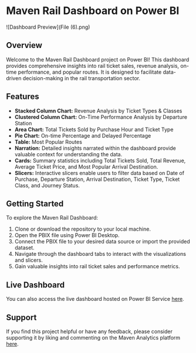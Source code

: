 # Maven Rail Dashboard on Power BI

![Dashboard Preview](File (6).png)

## Overview
Welcome to the Maven Rail Dashboard project on Power BI! This dashboard provides comprehensive insights into rail ticket sales, revenue analysis, on-time performance, and popular routes. It is designed to facilitate data-driven decision-making in the rail transportation sector.

## Features
- **Stacked Column Chart:** Revenue Analysis by Ticket Types & Classes
- **Clustered Column Chart:** On-Time Performance Analysis by Departure Station
- **Area Chart:** Total Tickets Sold by Purchase Hour and Ticket Type
- **Pie Chart:** On-time Percentage and Delayed Percentage
- **Table:** Most Popular Routes
- **Narration:** Detailed insights narrated within the dashboard provide valuable context for understanding the data.
- **Cards:** Summary statistics including Total Tickets Sold, Total Revenue, Average Ticket Price, and Most Popular Arrival Destination.
- **Slicers:** Interactive slicers enable users to filter data based on Date of Purchase, Departure Station, Arrival Destination, Ticket Type, Ticket Class, and Journey Status.

## Getting Started
To explore the Maven Rail Dashboard:
1. Clone or download the repository to your local machine.
2. Open the PBIX file using Power BI Desktop.
3. Connect the PBIX file to your desired data source or import the provided dataset.
4. Navigate through the dashboard tabs to interact with the visualizations and slicers.
5. Gain valuable insights into rail ticket sales and performance metrics.

## Live Dashboard
You can also access the live dashboard hosted on Power BI Service [here](https://app.powerbi.com/view?r=eyJrIjoiMWZhYmRlMDYtNGUzYS00NmQwLTk4NTQtZTE3OGE4OTU1OGIwIiwidCI6ImRmODY3OWNkLWE4MGUtNDVkOC05OWFjLWM4M2VkN2ZmOTVhMCJ9).

## Support
If you find this project helpful or have any feedback, please consider supporting it by liking and commenting on the Maven Analytics platform [here](https://mavenanalytics.io/project/14754).
